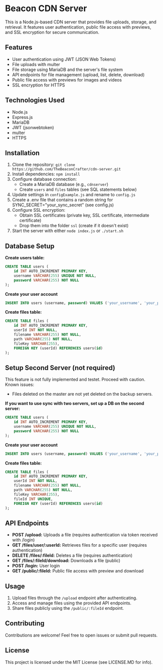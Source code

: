 # Beacon CDN Server

This is a Node.js-based CDN server that provides file uploads, storage, and retrieval. It features user authentication, public file access with previews, and SSL encryption for secure communication.

## Features

* User authentication using JWT (JSON Web Tokens)
* File uploads with multer
* File storage using MariaDB and the server's file system
* API endpoints for file management (upload, list, delete, download)
* Public file access with previews for images and videos
* SSL encryption for HTTPS

## Technologies Used

* Node.js
* Express.js
* MariaDB
* JWT (jsonwebtoken)
* multer
* HTTPS

## Installation

1. Clone the repository: `git clone https://github.com/TheBeaconCrafter/cdn-server.git`
2. Install dependencies: `npm install`
3. Configure database connection:
    * Create a MariaDB database (e.g., `cdnserver`)
    * Create `users` and `files` tables (see SQL statements below)
4. Update settings in `configExample.js` and rename to `config.js`
5. Create a .env file that contains a random string for SYNC_SECRET="your_sync_secret" (see config.js)
6. Configure SSL encryption:
    * Obtain SSL certificates (private key, SSL certificate, intermediate certificate)
    * Drop them into the folder `ssl` (create if it doesn't exist)
7. Start the server with either `node index.js` or `./start.sh`

## Database Setup

**Create users table:**

```sql
CREATE TABLE users (
    id INT AUTO_INCREMENT PRIMARY KEY,
    username VARCHAR(255) UNIQUE NOT NULL,
    password VARCHAR(255) NOT NULL
);
```
**Create your user account**

```sql
INSERT INTO users (username, password) VALUES ('your_username', 'your_password');
```

**Create files table:**

```sql
CREATE TABLE files (
    id INT AUTO_INCREMENT PRIMARY KEY,
    userId INT NOT NULL,
    filename VARCHAR(255) NOT NULL,
    path VARCHAR(255) NOT NULL,
    fileKey VARCHAR(255),
    FOREIGN KEY (userId) REFERENCES users(id)
);
```

## Setup Second Server (not required)
This feature is not fully implemented and testet. Proceed with caution.
Known issues:
- Files deleted on the master are not yet deleted on the backup servers.

**If you want to use sync with two servers, set up a DB on the second server:**

```sql
CREATE TABLE users (
    id INT AUTO_INCREMENT PRIMARY KEY,
    username VARCHAR(255) UNIQUE NOT NULL,
    password VARCHAR(255) NOT NULL
);
```
**Create your user account**

```sql
INSERT INTO users (username, password) VALUES ('your_username', 'your_password');
```

**Create files table:**

```sql
CREATE TABLE files (
    id INT AUTO_INCREMENT PRIMARY KEY,
    userId INT NOT NULL,
    filename VARCHAR(255) NOT NULL,
    path VARCHAR(255) NOT NULL,
    fileKey VARCHAR(255),
    fileId INT UNIQUE,
    FOREIGN KEY (userId) REFERENCES users(id)
);
```

## API Endpoints

* **POST /upload:** Uploads a file (requires authentication via token received with /login)
* **GET /files/user/:userId:** Retrieves files for a specific user (requires authentication)
* **DELETE /files/:fileId:** Deletes a file (requires authentication)
* **GET /files/:fileId/download:** Downloads a file (public)
* **POST /login:** User login
* **GET /public/:fileId:** Public file access with preview and download

## Usage

1.  Upload files through the `/upload` endpoint after authenticating.
2.  Access and manage files using the provided API endpoints.
3.  Share files publicly using the `/public/:fileId` endpoint.

## Contributing

Contributions are welcome! Feel free to open issues or submit pull requests.

## License

This project is licensed under the MIT License (see LICENSE.MD for info).